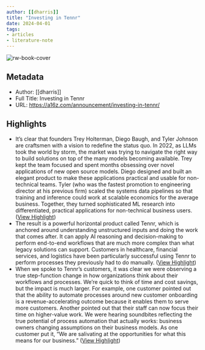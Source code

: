 ```yaml
---
author: [[dharris]]
title: "Investing in Tennr"
date: 2024-04-01
tags: 
- articles
- literature-note
---
```

![rw-book-cover](https://a16z.com/wp-content/uploads/2021/02/cropped-favicon-512-1-32x32.png)

## Metadata
- Author: [[dharris]]
- Full Title: Investing in Tennr
- URL: https://a16z.com/announcement/investing-in-tennr/

## Highlights
- It’s clear that founders Trey Holterman, Diego Baugh, and Tyler Johnson are craftsmen with a vision to redefine the status quo. In 2022, as LLMs took the world by storm, the market was trying to navigate the right way to build solutions on top of the many models becoming available. Trey kept the team focused and spent months obsessing over novel applications of new open source models. Diego designed and built an elegant product to make these applications practical and usable for non-technical teams. Tyler (who was the fastest promotion to engineering director at his previous firm) scaled the systems data pipelines so that training and inference could work at scalable economics for the average business. Together, they turned sophisticated ML research into differentiated, practical applications for non-technical business users. ([View Highlight](https://read.readwise.io/read/01ht10m1c6a9wck8aqe7vdpkc7))
- The result is a powerful horizontal product called Tennr, which is anchored around understanding unstructured inputs and doing the work that comes after. It can apply AI reasoning and decision-making to perform end-to-end workflows that are much more complex than what legacy solutions can support. Customers in healthcare, financial services, and logistics have been particularly successful using Tennr to perform processes they previously had to do manually. ([View Highlight](https://read.readwise.io/read/01ht10m8mhrrzpzsncbx3b2den))
- When we spoke to Tennr’s customers, it was clear we were observing a true step-function change in how organizations think about their workflows and processes. We’re quick to think of time and cost savings, but the impact is much larger. For example, one customer pointed out that the ability to automate processes around new customer onboarding is a revenue-accelerating outcome because it enables them to serve more customers. Another pointed out that their staff can now focus their time on higher-value work. We were hearing soundbites reflecting the true potential of process automation that actually works: business owners changing assumptions on their business models. As one customer put it, “We are salivating at the opportunities for what this means for our business.” ([View Highlight](https://read.readwise.io/read/01ht10mhzqntzcbgaq8jqf9q3v))

